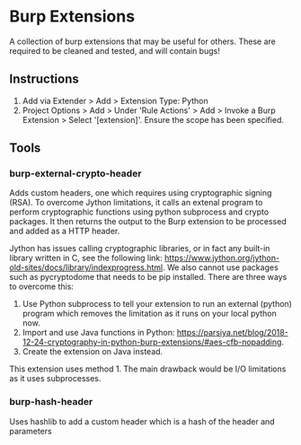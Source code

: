 # Burp Extensions
A collection of burp extensions that may be useful for others. These are required to be cleaned and tested, and will contain bugs!

## Instructions
1. Add via Extender > Add > Extension Type: Python 
2. Project Options > Add > Under 'Rule Actions' > Add > Invoke a Burp Extension > Select '[extension]'. Ensure the scope has been specified.

## Tools
### burp-external-crypto-header
Adds custom headers, one which requires using cryptographic signing (RSA). To overcome Jython limitations, it calls an extenal program to perform cryptographic functions using python subprocess and crypto packages. It then returns the output to the Burp extension to be processed and added as a HTTP header.

Jython has issues calling cryptographic libraries, or in fact any built-in library written in C, see the following link: https://www.jython.org/jython-old-sites/docs/library/indexprogress.html. We also cannot use packages such as pycryptodome that needs to be pip installed. There are three ways to overcome this:

1. Use Python subprocess to tell your extension to run an external (python) program which removes the limitation as it runs on your local python now.
2. Import and use Java functions in Python: https://parsiya.net/blog/2018-12-24-cryptography-in-python-burp-extensions/#aes-cfb-nopadding.
3. Create the extension on Java instead.

This extension uses method 1. The main drawback would be I/O limitations as it uses subprocesses.

### burp-hash-header
Uses hashlib to add a custom header which is a hash of the header and parameters
